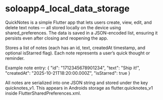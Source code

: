 # soloapp4_local_data_storage


QuickNotes is a simple Flutter app that lets users create, view, edit, and delete text notes — all stored locally on the device using shared_preferences.
The data is saved in a JSON-encoded list, ensuring it persists even after closing and reopening the app.

Stores a list of notes (each has an id, text, createdAt timestamp, and optional isStarred flag).
Each note represents a user’s quick thought or reminder.

Example note entry: {
"id": "1712345678901234",
"text": "Ship it!",
"createdAt": "2025-10-21T18:20:00.000Z",
"isStarred": true
}

All notes are serialized into one JSON string and stored under the key quicknotes_v1.
This appears in Androids storage as flutter.quicknotes_v1 inside FlutterSharedPreferences.xml.